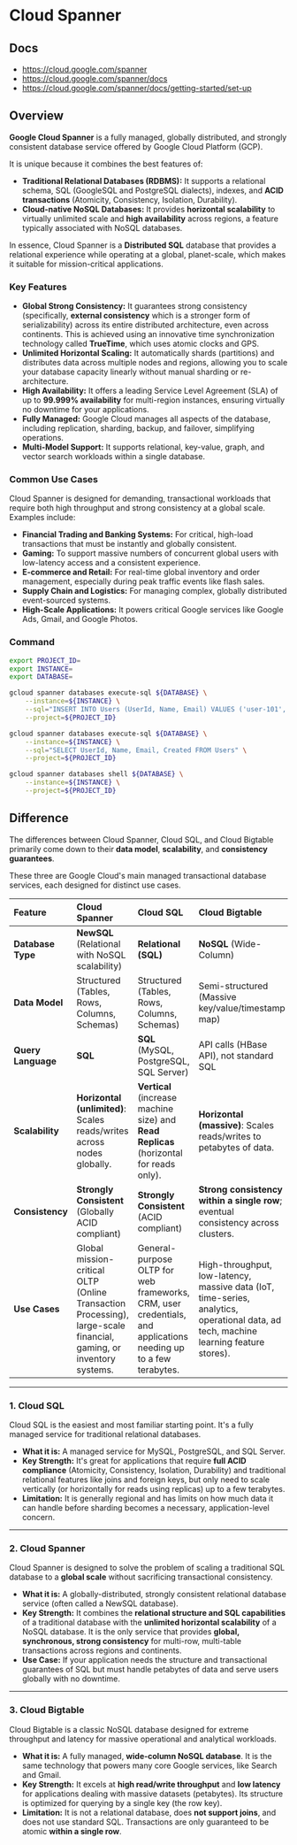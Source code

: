 # Cloud Spanner

## Docs

- https://cloud.google.com/spanner
- https://cloud.google.com/spanner/docs
- https://cloud.google.com/spanner/docs/getting-started/set-up

## Overview

**Google Cloud Spanner** is a fully managed, globally distributed, and strongly consistent database service offered by Google Cloud Platform (GCP).

It is unique because it combines the best features of:

* **Traditional Relational Databases (RDBMS):** It supports a relational schema, SQL (GoogleSQL and PostgreSQL dialects), indexes, and **ACID transactions** (Atomicity, Consistency, Isolation, Durability).
* **Cloud-native NoSQL Databases:** It provides **horizontal scalability** to virtually unlimited scale and **high availability** across regions, a feature typically associated with NoSQL databases.

In essence, Cloud Spanner is a **Distributed SQL** database that provides a relational experience while operating at a global, planet-scale, which makes it suitable for mission-critical applications.

### Key Features

* **Global Strong Consistency:** It guarantees strong consistency (specifically, **external consistency** which is a stronger form of serializability) across its entire distributed architecture, even across continents. This is achieved using an innovative time synchronization technology called **TrueTime**, which uses atomic clocks and GPS.
* **Unlimited Horizontal Scaling:** It automatically shards (partitions) and distributes data across multiple nodes and regions, allowing you to scale your database capacity linearly without manual sharding or re-architecture.
* **High Availability:** It offers a leading Service Level Agreement (SLA) of up to **99.999% availability** for multi-region instances, ensuring virtually no downtime for your applications.
* **Fully Managed:** Google Cloud manages all aspects of the database, including replication, sharding, backup, and failover, simplifying operations.
* **Multi-Model Support:** It supports relational, key-value, graph, and vector search workloads within a single database.

### Common Use Cases

Cloud Spanner is designed for demanding, transactional workloads that require both high throughput and strong consistency at a global scale. Examples include:

* **Financial Trading and Banking Systems:** For critical, high-load transactions that must be instantly and globally consistent.
* **Gaming:** To support massive numbers of concurrent global users with low-latency access and a consistent experience.
* **E-commerce and Retail:** For real-time global inventory and order management, especially during peak traffic events like flash sales.
* **Supply Chain and Logistics:** For managing complex, globally distributed event-sourced systems.
* **High-Scale Applications:** It powers critical Google services like Google Ads, Gmail, and Google Photos.

### Command

```sh
export PROJECT_ID=
export INSTANCE=
export DATABASE=

gcloud spanner databases execute-sql ${DATABASE} \
    --instance=${INSTANCE} \
    --sql="INSERT INTO Users (UserId, Name, Email) VALUES ('user-101', 'Carl Johnson', 'carl.j@example.com')" \
    --project=${PROJECT_ID}

gcloud spanner databases execute-sql ${DATABASE} \
    --instance=${INSTANCE} \
    --sql="SELECT UserId, Name, Email, Created FROM Users" \
    --project=${PROJECT_ID}

gcloud spanner databases shell ${DATABASE} \
    --instance=${INSTANCE} \
    --project=${PROJECT_ID}
```

## Difference
The differences between Cloud Spanner, Cloud SQL, and Cloud Bigtable primarily come down to their **data model**, **scalability**, and **consistency guarantees**.

These three are Google Cloud's main managed transactional database services, each designed for distinct use cases.

| Feature | Cloud Spanner | Cloud SQL | Cloud Bigtable |
| :--- | :--- | :--- | :--- |
| **Database Type** | **NewSQL** (Relational with NoSQL scalability) | **Relational (SQL)** | **NoSQL** (Wide-Column) |
| **Data Model** | Structured (Tables, Rows, Columns, Schemas) | Structured (Tables, Rows, Columns, Schemas) | Semi-structured (Massive key/value/timestamp map) |
| **Query Language** | **SQL** | **SQL** (MySQL, PostgreSQL, SQL Server) | API calls (HBase API), not standard SQL |
| **Scalability** | **Horizontal (unlimited)**: Scales reads/writes across nodes globally. | **Vertical** (increase machine size) and **Read Replicas** (horizontal for reads only). | **Horizontal (massive)**: Scales reads/writes to petabytes of data. |
| **Consistency** | **Strongly Consistent** (Globally ACID compliant) | **Strongly Consistent** (ACID compliant) | **Strong consistency within a single row**; eventual consistency across clusters. |
| **Use Cases** | Global mission-critical OLTP (Online Transaction Processing), large-scale financial, gaming, or inventory systems. | General-purpose OLTP for web frameworks, CRM, user credentials, and applications needing up to a few terabytes. | High-throughput, low-latency, massive data (IoT, time-series, analytics, operational data, ad tech, machine learning feature stores). |

***

### 1. Cloud SQL

Cloud SQL is the easiest and most familiar starting point. It's a fully managed service for traditional relational databases.

* **What it is:** A managed service for MySQL, PostgreSQL, and SQL Server.
* **Key Strength:** It's great for applications that require **full ACID compliance** (Atomicity, Consistency, Isolation, Durability) and traditional relational features like joins and foreign keys, but only need to scale vertically (or horizontally for reads using replicas) up to a few terabytes.
* **Limitation:** It is generally regional and has limits on how much data it can handle before sharding becomes a necessary, application-level concern.

***

### 2. Cloud Spanner

Cloud Spanner is designed to solve the problem of scaling a traditional SQL database to a **global scale** without sacrificing transactional consistency.

* **What it is:** A globally-distributed, strongly consistent relational database service (often called a NewSQL database).
* **Key Strength:** It combines the **relational structure and SQL capabilities** of a traditional database with the **unlimited horizontal scalability** of a NoSQL database. It is the only service that provides **global, synchronous, strong consistency** for multi-row, multi-table transactions across regions and continents.
* **Use Case:** If your application needs the structure and transactional guarantees of SQL but must handle petabytes of data and serve users globally with no downtime.

***

### 3. Cloud Bigtable

Cloud Bigtable is a classic NoSQL database designed for extreme throughput and latency for massive operational and analytical workloads.

* **What it is:** A fully managed, **wide-column NoSQL database**. It is the same technology that powers many core Google services, like Search and Gmail.
* **Key Strength:** It excels at **high read/write throughput** and **low latency** for applications dealing with massive datasets (petabytes). Its structure is optimized for querying by a single key (the row key).
* **Limitation:** It is not a relational database, does **not support joins**, and does not use standard SQL. Transactions are only guaranteed to be atomic **within a single row**.